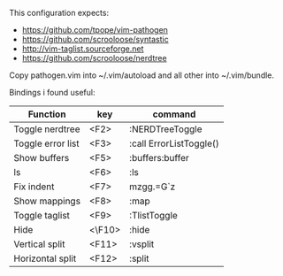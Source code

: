 This configuration expects:

* https://github.com/tpope/vim-pathogen
* https://github.com/scrooloose/syntastic
* http://vim-taglist.sourceforge.net
* https://github.com/scrooloose/nerdtree

Copy pathogen.vim into ~/.vim/autoload and all other into ~/.vim/bundle.

Bindings i found useful:

Function|key|command
--------|---|---------------------------------------------------
Toggle nerdtree|\<F2\>|:NERDTreeToggle<CR>
Toggle error list|\<F3\>|:call ErrorListToggle()<CR>
Show buffers|\<F5\>|:buffers<CR>:buffer<Space>
ls|\<F6\>|:ls<CR>
Fix indent|\<F7\>|mzgg.=G`z<CR>
Show mappings|\<F8\>|:map<CR>
Toggle taglist|\<F9\>|:TlistToggle<CR>
Hide|<\F10\>|:hide<CR>
Vertical split|\<F11\>|:vsplit<CR>
Horizontal split|\<F12\>|:split<CR>
